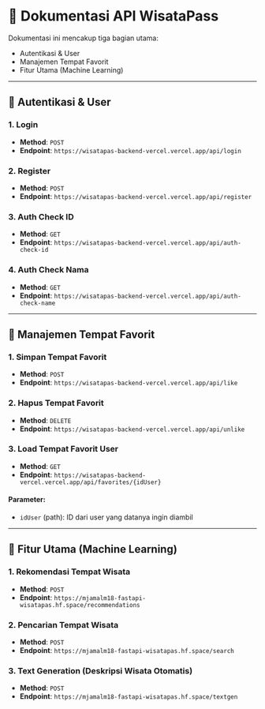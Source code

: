 # 📘 Dokumentasi API WisataPass

Dokumentasi ini mencakup tiga bagian utama:
- Autentikasi & User
- Manajemen Tempat Favorit
- Fitur Utama (Machine Learning)

---

## 🔐 Autentikasi & User

### 1. Login
- **Method**: `POST`  
- **Endpoint**: `https://wisatapas-backend-vercel.vercel.app/api/login`

### 2. Register
- **Method**: `POST`  
- **Endpoint**: `https://wisatapas-backend-vercel.vercel.app/api/register`

### 3. Auth Check ID
- **Method**: `GET`  
- **Endpoint**: `https://wisatapas-backend-vercel.vercel.app/api/auth-check-id`

### 4. Auth Check Nama
- **Method**: `GET`  
- **Endpoint**: `https://wisatapas-backend-vercel.vercel.app/api/auth-check-name`

---

## 📌 Manajemen Tempat Favorit

### 1. Simpan Tempat Favorit
- **Method**: `POST`  
- **Endpoint**: `https://wisatapas-backend-vercel.vercel.app/api/like`

### 2. Hapus Tempat Favorit
- **Method**: `DELETE`  
- **Endpoint**: `https://wisatapas-backend-vercel.vercel.app/api/unlike`

### 3. Load Tempat Favorit User
- **Method**: `GET`  
- **Endpoint**: `https://wisatapas-backend-vercel.vercel.app/api/favorites/{idUser}`

#### Parameter:
- `idUser` (path): ID dari user yang datanya ingin diambil

---

## 🧠 Fitur Utama (Machine Learning)

### 1. Rekomendasi Tempat Wisata
- **Method**: `POST`  
- **Endpoint**: `https://mjamalm18-fastapi-wisatapas.hf.space/recommendations`

### 2. Pencarian Tempat Wisata
- **Method**: `POST`  
- **Endpoint**: `https://mjamalm18-fastapi-wisatapas.hf.space/search`

### 3. Text Generation (Deskripsi Wisata Otomatis)
- **Method**: `POST`  
- **Endpoint**: `https://mjamalm18-fastapi-wisatapas.hf.space/textgen`
